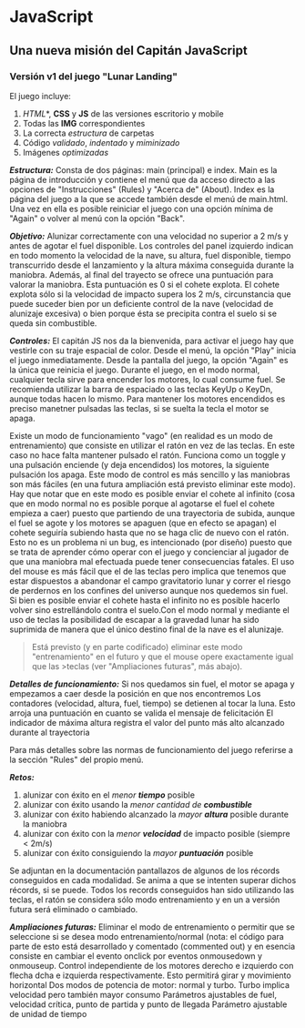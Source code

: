 # JavaScript
## Una nueva misión del Capitán JavaScript

### Versión v1 del juego "Lunar Landing"

El juego incluye:

1. *HTML**, **CSS** y **JS** de las versiones escritorio y mobile
2. Todas las **IMG** correspondientes
3. La correcta _estructura_ de carpetas
4. Código _validado_, _indentado_ y _miminizado_
5. Imágenes _optimizadas_

**_Estructura:_**
Consta de dos páginas: main (principal) e index.
Main es la página de introducción y contiene el menú que da acceso directo a las opciones de "Instrucciones" (Rules)
y "Acerca de" (About).
Index es la página del juego a la que se accede también desde el menú de main.html.
Una vez en ella es posible reiniciar el juego con una opción mínima de "Again" o volver al menú con la opción "Back".

**_Objetivo:_**
Alunizar correctamente con una velocidad no superior a 2 m/s y antes de agotar el fuel disponible.
Los controles del panel izquierdo indican en todo momento la velocidad de la nave, su altura, fuel disponible, tiempo transcurrido
desde el lanzamiento y la altura máxima conseguida durante la maniobra.
Además, al final del trayecto se ofrece una puntuación para valorar la maniobra. Esta puntuación es 0 si el cohete explota.
El cohete explota sólo si la velocidad de impacto supera los 2 m/s, circunstancia que puede suceder bien por un deficiente control
de la nave (velocidad de alunizaje excesiva) o bien porque ésta se precipita contra el suelo si se queda sin combustible.

**_Controles:_**
El capitán JS nos da la bienvenida, para activar el juego hay que vestirle con su traje espacial de color.
Desde el menú, la opción "Play" inicia el juego inmediatamente.
Desde la pantalla del juego, la opción "Again" es la única que reinicia el juego.
Durante el juego, en el modo normal, cualquier tecla sirve para encender los motores, lo cual consume fuel.
Se recomienda utilizar la barra de espaciado o las teclas KeyUp o KeyDn, aunque todas hacen lo mismo.
Para mantener los motores encendidos es preciso manetner pulsadas las teclas, si se suelta la tecla el motor se apaga.

Existe un modo de funcionamiento "vago" (en realidad es un modo de entrenamiento) que consiste en utilizar el ratón
en vez de las teclas. En este caso no hace falta mantener pulsado el ratón. Funciona como un toggle y una pulsación
enciende (y deja encendidos) los motores, la siguiente pulsación los apaga. Este modo de control es más sencillo y las
maniobras son más fáciles (en una futura ampliación está previsto eliminar este modo).
Hay que notar que en este modo es posible enviar el cohete al infinito (cosa que en modo normal no es posible porque
al agotarse el fuel el cohete empieza a caer) puesto que partiendo de una trayectoria de subida, aunque el fuel
se agote y los motores se apaguen (que en efecto se apagan) el cohete seguiría subiendo hasta que no se haga
clic de nuevo con el ratón. Esto no es un problema ni un bug, es intencionado (por diseño) puesto que se trata de aprender
cómo operar con el juego y concienciar al jugador de que una maniobra mal efectuada puede tener consecuencias fatales.
El uso del mouse es más fácil que el de las teclas pero implica que tenemos que estar dispuestos a abandonar el campo gravitatorio lunar y correr el riesgo de perdernos en los confines del universo aunque nos quedemos sin fuel. Si bien es posible enviar el cohete hasta el infinito no es posible hacerlo volver sino estrellándolo contra el suelo.Con el modo normal y mediante el uso de teclas la posibilidad de escapar a la gravedad lunar ha sido suprimida de manera que el único destino final de la nave es el alunizaje.

>Está previsto (y en parte codificado) eliminar este modo "entrenamiento" en el futuro y que el mouse opere exactamente igual que las >teclas (ver "Ampliaciones futuras", más abajo).

**_Detalles de funcionamiento:_**
Si nos quedamos sin fuel, el motor se apaga y empezamos a caer desde la posición en que nos encontremos
Los contadores (velocidad, altura, fuel, tiempo) se detienen al tocar la luna. Esto arroja una puntuación en cuanto se
valida el mensaje de felicitación
El indicador de máxima altura registra el valor del punto más alto alcanzado durante al trayectoria

Para más detalles sobre las normas de funcionamiento del juego referirse a la sección "Rules" del propio menú.

**_Retos:_**
1) alunizar con éxito en el _menor **tiempo**_ posible
2) alunizar con éxito usando la _menor cantidad de **combustible**_
2) alunizar con éxito habiendo alcanzado la _mayor **altura**_ posible durante la maniobra
2) alunizar con éxito con la _menor **velocidad**_ de impacto posible (siempre < 2m/s)
2) alunizar con éxito consiguiendo la _mayor **puntuación**_ posible

Se adjuntan en la documentación pantallazos de algunos de los récords conseguidos en cada modalidad.
Se anima a que se intenten superar dichos récords, si se puede. Todos los records conseguidos han sido
utilizando las teclas, el ratón se considera sólo modo entrenamiento y en un a versión futura será eliminado o cambiado.

**_Ampliaciones futuras:_**
Eliminar el modo de entrenamiento o permitir que se seleccione si se desea modo entrenamiento/normal
(nota: el código para parte de esto está desarrollado y comentado (commented out) y en esencia consiste
en cambiar el evento onclick por eventos onmousedown y onmouseup.
Control independiente de los motores derecho e izquierdo con flecha dcha e izquierda respectivamente. Esto permitirá girar y 
movimiento horizontal
Dos modos de potencia de motor: normal y turbo. Turbo implica velocidad pero también mayor consumo
Parámetros ajustables de fuel, velocidad crítica, punto de partida y punto de llegada
Parámetro ajustable de unidad de tiempo

